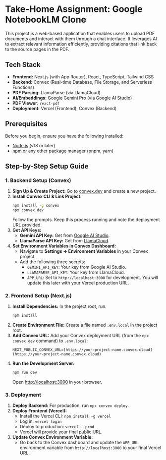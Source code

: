 # Take-Home Assignment: Google NotebookLM Clone

This project is a web-based application that enables users to upload PDF documents and interact with them through a chat interface. It leverages AI to extract relevant information efficiently, providing citations that link back to the source pages in the PDF.

## Tech Stack

* **Frontend:** Next.js (with App Router), React, TypeScript, Tailwind CSS
* **Backend:** Convex (Real-time Database, File Storage, and Serverless Functions)
* **PDF Parsing:** LlamaParse (via LlamaCloud)
* **AI/Embeddings:** Google Gemini Pro (via Google AI Studio)
* **PDF Viewer:** `react-pdf`
* **Deployment:** Vercel (Frontend), Convex (Backend)

## Prerequisites

Before you begin, ensure you have the following installed:
* [Node.js](https://nodejs.org/) (v18 or later)
* [npm](https://www.npmjs.com/) or any other package manager (pnpm, yarn)

## Step-by-Step Setup Guide

### 1. Backend Setup (Convex)

1.  **Sign Up & Create Project:** Go to [convex.dev](https://www.convex.dev/) and create a new project.
2.  **Install Convex CLI & Link Project:**
    ```bash
    npm install -g convex
    npx convex dev
    ```
    Follow the prompts. Keep this process running and note the deployment URL provided.
3.  **Get API Keys:**
    * **Gemini API Key:** Get from [Google AI Studio](https://aistudio.google.com/).
    * **LlamaParse API Key:** Get from [LlamaCloud](https://cloud.llamaindex.ai/).
4.  **Set Environment Variables in Convex Dashboard:**
    * Navigate to **Settings -> Environment Variables** in your Convex project.
    * Add the following three secrets:
        * `GEMINI_API_KEY`: Your key from Google AI Studio.
        * `LLAMAPARSE_API_KEY`: Your key from LlamaCloud.
        * `APP_URL`: Set to `http://localhost:3000` for development. You will update this later with your Vercel production URL.

### 2. Frontend Setup (Next.js)

1.  **Install Dependencies:** In the project root, run:
    ```bash
    npm install
    ```
2.  **Create Environment File:** Create a file named `.env.local` in the project root.
3.  **Add Convex URL:** Add your Convex deployment URL (from the `npx convex dev` command) to `.env.local`:
    ```
    NEXT_PUBLIC_CONVEX_URL=[https://your-project-name.convex.cloud](https://your-project-name.convex.cloud)
    ```
4.  **Run the Development Server:**
    ```bash
    npm run dev
    ```
    Open [http://localhost:3000](http://localhost:3000) in your browser.

### 3. Deployment

1.  **Deploy Backend:** For production, run `npx convex deploy`.
2.  **Deploy Frontend (Vercel):**
    * Install the Vercel CLI: `npm install -g vercel`
    * Log in: `vercel login`
    * Deploy to production: `vercel --prod`
    * Vercel will provide your final public URL.
3.  **Update Convex Environment Variable:**
    * Go back to the Convex dashboard and update the `APP_URL` environment variable from `http://localhost:3000` to your final Vercel URL.
